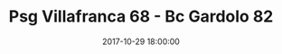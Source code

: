 ---
title: Psg Villafranca 68 - Bc Gardolo 82
date: 2017-10-29 18:00:00
squadra-a: Bc Gardolo
punteggio-a: 82
squadra-b: Psg Villafranca
punteggio-b: 68
partite/squadra: serie-d-17-18
luogo: PALESTRA ISTITUTO CARLO ANTI
categoria: serie d
---